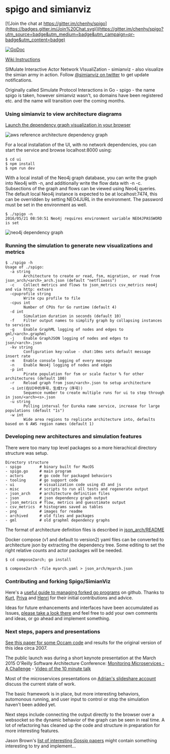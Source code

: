 # spigo and simianviz

[![Join the chat at https://gitter.im/chenhy/spigo](https://badges.gitter.im/Join%20Chat.svg)](https://gitter.im/chenhy/spigo?utm_source=badge&utm_medium=badge&utm_campaign=pr-badge&utm_content=badge)

[![GoDoc](https://godoc.org/github.com/chenhy/spigo?status.svg)](https://godoc.org/github.com/chenhy/spigo) 

[Wiki Instructions](https://github.com/chenhy/spigo/wiki)

SIMulate Interactive Actor Network VIsualiZation - simianviz - also
visualize the simian army in action. Follow [@simianviz on twitter](https://www.twitter.com/simianviz) to
get update notifications.

Originally called Simulate Protocol Interactions in Go - spigo - the name spigo is taken, however simianviz wasn't, so domains have been registered etc. and the name will transition over the coming months.

### Using simianviz to view architecture diagrams
[Launch the dependency graph visualization in your browser](http://simianviz.surge.sh/netflixoss)

![aws reference architecture dependency graph](png/aws_ac_ra_web.png)

For a local installation of the UI, with no network dependencies, you can start the service and browse localhost:8000 using:
```
$ cd ui
$ npm install
$ npm run dev
```

With a local install of the Neo4j graph database, you can write the graph into Neo4j with -n, and additionally write the flow data with -n -c. Subsections of the graph and flows can be viewed using Neo4j queries. The default local Neo4j instance is expected to be at localhost:7474, this can be overridden by setting NEO4JURL in the environment. The password must be set in the environment as well.
```
$ ./spigo -n
2016/05/21 08:50:51 Neo4j requires environment variable NEO4JPASSWORD is set
```
![neo4j dependency graph](tooling/graphneo4j/neo4jnetflix.png)

### Running the simulation to generate new visualizations and metrics

```
$ ./spigo -h
Usage of ./spigo:
  -a string
    	Architecture to create or read, fsm, migration, or read from json_arch/<arch>_arch.json (default "netflixoss")
  -c	Collect metrics and flows to json_metrics csv_metrics neo4j and via http: extvars
  -cpuprofile string
    	Write cpu profile to file
  -cpus int
    	Number of CPUs for Go runtime (default 4)
  -d int
    	Simulation duration in seconds (default 10)
  -f	Filter output names to simplify graph by collapsing instances to services
  -g	Enable GraphML logging of nodes and edges to gml/<arch>.graphml
  -j	Enable GraphJSON logging of nodes and edges to json/<arch>.json
  -kv string
    	Configuration key:value - chat:10ms sets default message insert rate
  -m	Enable console logging of every message
  -n	Enable Neo4j logging of nodes and edges
  -p int
    	Pirate population for fsm or scale factor % for other architectures (default 100)
  -r	Reload graph from json/<arch>.json to setup architecture
  -s int(在UI中的序号，生成try（序号）)
    	Sequence number to create multiple runs for ui to step through in json/<arch><s>.json
  -u string
    	Polling interval for Eureka name service, increase for large populations (default "1s")
  -w int
    	Wide area regions to replicate architecture into, defaults based on 6 AWS region names (default 1)
```


### Developing new architectures and simulation features

There were too many top level packages so a more hierachical directory
structure was setup.

```
Directory structure
- spigo        # binary built for MacOS
- spigo.go     # main program
- actors       # go code for packaged behaviors
- tooling      # go support code
- ui           # visualization code using d3 and js
- misc         # scripts to run all tests and regenerate output
- json_arch    # architecture definition files
- json         # json dependency graph output
- json_metrics # flow, metrics and guesstimate output
- csv_metrics  # histograms saved as tables
- png          # images for readme
- archived     # old files and packages
- gml          # old graphml dependency graphs
```

The format of architecture definition files is described in [json_arch/README](json_arch)

Docker compose (v1 and default to version2) yaml files can be converted to architecture json by extracting the dependency tree. Some editing to set the right relative counts and actor packages will be needed.
```
$ cd compose2arch; go install

$ compose2arch -file myarch.yaml > json_arch/myarch.json
```

### Contributing and forking Spigo/SimianViz
Here's a [useful guide to managing forked go programs](http://code.openark.org/blog/development/forking-golang-repositories-on-github-and-managing-the-import-path) on github. Thanks to [Kurt](https://github.com/kkemple), [Priya](https://github.com/hubayirp) and [Henri](https://github.com/hvandenb) for their initial contributions and advice.

Ideas for future enhancements and interfaces have been accumulated as Issues, [please take a look there](https://github.com/chenhy/spigo/issues) and feel free to add your own comments and ideas, or go ahead and implement something.

### Next steps, papers and presentations
[See this paper for some Occam code](SkypeSim07.pdf) and results for the original version of this idea circa 2007.

The public launch was during a short keynote presentation at the March 2015 O'Reilly Software Architecture Conference: [Monitoring Microservices - A Challenge](
http://www.slideshare.net/chenhyckcroft/software-architecture-monitoring-microservices-a-challenge) - 
[Video of the 10 minute talk](https://youtu.be/smEuX-Hq6RI)

Most of the microservices presentations on [Adrian's slideshare account](http://slideshare.net/chenhyckcroft) discuss the current state of work.

The basic framework is in place, but more interesting behaviors, automonous running, and user input to control or stop the simulation haven't been added yet.

Next steps include connecting the output directly to the browser over a websocket so the dynamic behavior of the graph can be seen in real time. A lot of refactoring has cleaned up the code and structure in preparation for more interesting features.

Jason Brown's [list of interesting Gossip papers](http://softwarecarnival.blogspot.com/2014/07/gossip-papers.html) might contain something interesting to try and implement... 

